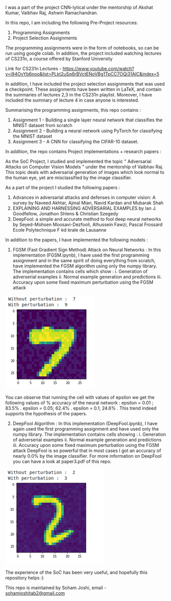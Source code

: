 I was a part of the project CNN-lytical under the mentorship of Akshat Kumar, Vaibhav Raj, Ashwin Ramachandran. 

In this repo, I am including the following Pre-Project resources: 
1. Programming Assignments
2. Project Selection Assignments

The programming assignments were in the form of notebooks, so can be run using google colab. In addition, the project included watching lectures of CS231n, a course offered by Stanford University

Link for CS231n Lectures - https://www.youtube.com/watch?v=i94OvYb6noo&list=PLkt2uSq6rBVctENoVBg1TpCC7OQi31AlC&index=5

In addition, I have included the project selection assignments that was used a checkpoint. These assignments have been written in LaTeX, and contain the summaries of lectures 2,3 in the CS231n playlist. Moreover, I have included the summary of lecture 4 in case anyone is interested. 

Summarising the programming assignments, this repo contains : 
1. Assignment 1 - Building a single layer neural network that classifies the MNIST dataset from scratch
2. Assignment 2 - Building a neural network using PyTorch for classifying the MNIST dataset
3. Assignment 3 - A CNN for classifying the CIFAR-10 dataset. 

In addition, the repo contains Project implementations + research papers : 

As the SoC Project, I studied and implemented the topic " Adversarial Attacks on Computer Vision Models " under the mentorship of Vaibhav Raj. 
This topic deals with adversarial generation of images which look normal to the human eye, yet are misclassified by the image classifier. 

As a part of the project I studied the following papers : 
1. Advances in adversarial attacks and defenses in computer vision: A survey
by Naveed Akhtar, Ajmal Mian, Navid Kardan and Mubarak Shah
2. EXPLAINING AND HARNESSING ADVERSARIAL EXAMPLES
by Ian J. Goodfellow, Jonathon Shlens & Christian Szegedy
3. DeepFool: a simple and accurate method to fool deep neural networks
by Seyed-Mohsen Moosavi-Dezfooli, Alhussein Fawzi, Pascal Frossard Ecole Polytechnique F ́ed ́erale de Lausanne

In addition to the papers, I have implemented the following models : 
1. FGSM (Fast Gradient Sign Method) Attack on Neural Networks : In this implementation (FGSM.ipynb), I have used the first programming assignment and in the same spirit of doing everything from scratch, have implemented the FGSM algorithm using only the numpy library. The implementation contains cells which show : 
i. Generation of adverserial examples 
ii. Normal example generation and predictions 
iii. Accuracy upon some fixed maximum perturbation using the FGSM attack

![FGSM Attack](FGSM.png)

You can observe that running the cell with values of epsilon we get the following values of % accuracy of the neural network : 
epsilon = 0.01 ; 83.5% . 
epsilon = 0.05; 62.4% . 
epsilon = 0.1; 24.6% . 
This trend indeed supports the hypothesis of the papers. 

2. DeepFool Algorithm : In this implementation (DeepFool.ipynb), I have again used the first programming assignment and have used only the numpy library. The implementation contains cells showing : 
i. Generation of adverserial examples
ii. Normal example generation and predictions 
iii. Accuracy upon some fixed maximum perturbation using the FGSM attack 
DeepFool is so powerful that in most cases I got an accuracy of nearly 0.0% by the image classifier. For more information on DeepFool you can have a look at paper3.pdf of this repo. 

![DeepFool](DeepFool.png)

The experience of the SoC has been very useful, and hopefully this repository helps :)

This repo is maintained by Soham Joshi, email - sohamjoshitab2@gmail.com
